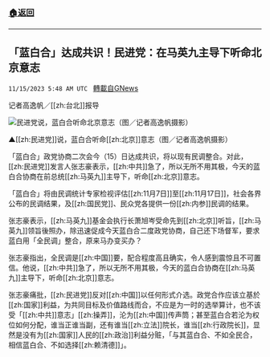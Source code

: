 ###  [:house:返回](README.md)
---


## 「蓝白合」达成共识！民进党：在马英九主导下听命北京意志
`11/15/2023 5:48 AM UTC ` [轉載自GNews](https://gnews.org/articles/1978172)

记者高逸帆／[[zh:台北]]报导

![民进党说，蓝白合听命北京意志（图／记者高逸帆摄影）](https://attach.setn.com/newsimages/2023/03/15/4079628-PH.jpg "民进党说，蓝白合听命北京意志（图／记者高逸帆摄影）")

▲[[zh:民进党]]说，蓝白合听命[[zh:北京]]意志（图／记者高逸帆摄影）

「蓝白合」政党协商二次会今（15）日达成共识，将以现有民调整合。对此，[[zh:民进党]]发言人张志豪表示，[[zh:中共]]急了，所以无所不用其极，今天的蓝白合协商在前总统[[zh:马英九]]主导下，听命[[zh:北京]]意志。

「蓝白合」将由民调统计专家检视评估[[zh:11月7日]]至[[zh:11月17日]]，社会各界公布的民调结果，及[[zh:国民党]]、民众党各提供一份[[zh:内参]]民调的结果。

张志豪表示，[[zh:马英九]]基金会执行长萧旭岑受命先到[[zh:北京]]听旨，[[zh:马英九]]领旨後照办，除迅速促成今天蓝白合二度政党协商，自己还下场督军，要求蓝白用「全民调」整合，原来马办变买办？

张志豪指出，全民调是[[zh:中国]]要，配合程度高且确实，令人感到震惊且不可置信。他说，[[zh:中共]]急了，所以无所不用其极，今天的蓝白合协商在[[zh:马英九]]主导下，听命[[zh:北京]]意志。

张志豪痛批，[[zh:民进党]]反对[[zh:中国]]以任何形式介选。政党合作应该立基於[[zh:国家]]利益，为共同目标及价值路线而合，不应是为一时的选举算计，也不该受「[[zh:中共]]意志」[[zh:操弄]]，沦为[[zh:中国]]传声筒；甚至蓝白合若沦为权位如何分配，谁当正谁当副，还有谁当[[zh:立法]]院长，谁当[[zh:行政院长]]，显然是没有为[[zh:国家]]人民的[[zh:政治]]利益分赃，「与其蓝白合、不如全民合，相信蓝白合、不如选择[[zh:赖清德]]」。
